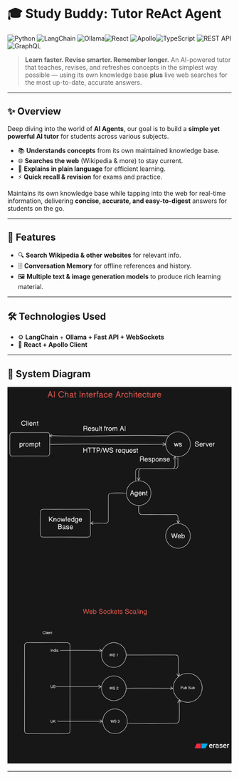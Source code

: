 # 🎓 Study Buddy: Tutor ReAct Agent

![Python](https://img.shields.io/badge/Python-3.10%2B-blue) ![LangChain](https://img.shields.io/badge/LangChain-0.1.0-green) ![Ollama](https://img.shields.io/badge/Ollama-LLM-orange)![React](https://img.shields.io/badge/React-20232A?logo=react&logoColor=61DAFB) ![Apollo](https://img.shields.io/badge/Apollo-311C87?logo=apollographql&logoColor=white)![TypeScript](https://img.shields.io/badge/TypeScript-3178C6?logo=typescript&logoColor=white)
![REST API](https://img.shields.io/badge/REST%20API-02569B?logo=rest&logoColor=white)
![GraphQL](https://img.shields.io/badge/GraphQL-E10098?logo=graphql&logoColor=white)

> **Learn faster. Revise smarter. Remember longer.**
> An AI-powered tutor that teaches, revises, and refreshes concepts in the simplest way possible — using its own knowledge base **plus** live web searches for the most up-to-date, accurate answers.

---

## ✨ Overview

Deep diving into the world of **AI Agents**, our goal is to build a **simple yet powerful AI tutor** for students across various subjects.

- 📚 **Understands concepts** from its own maintained knowledge base.
- 🌐 **Searches the web** (Wikipedia & more) to stay current.
- 🧠 **Explains in plain language** for efficient learning.
- ⚡ **Quick recall & revision** for exams and practice.

Maintains its own knowledge base while tapping into the web for real-time information, delivering **concise, accurate, and easy-to-digest** answers for students on the go.

---

## 🚀 Features

- 🔍 **Search Wikipedia & other websites** for relevant info.
- 🗄 **Conversation Memory** for offline references and history.
- 🖼 **Multiple text & image generation models** to produce rich learning material.

---

## 🛠 Technologies Used

- ⚙ **LangChain** + **Ollama + Fast API + WebSockets**
- 🎨 **React + Apollo Client**

---

## 📌 System Diagram

![alt text](diagram-export-12-08-2025-06_17_13.png)

---
